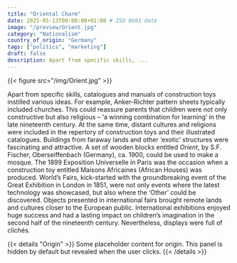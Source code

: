 ```yaml
---
title: "Oriental Charm"
date: 2025-05-13T00:00:00+01:00 # ISO 8601 date
image: "/preview/Orient.jpg"
category: "Nationalism"
country_of_origin: "Germany"
tags: ["politics", "marketing"]
draft: false
description: Apart from specific skills, ...
---
```


{{< figure src="/img/Orient.jpg" >}}

Apart from specific skills, catalogues and manuals of construction toys instilled various ideas. For example, Anker-Richter pattern sheets typically included churches. This could reassure parents that children were not only constructive but also religious – ‘a winning combination for learning’ in the late nineteenth century. At the same time, distant cultures and religions were included in the repertory of construction toys and their illustrated catalogues. Buildings from faraway lands and other ‘exotic’ structures were fascinating and attractive. A set of wooden blocks entitled *Orient*, by S.F. Fischer, Oberseiffenbach (Germany), ca. 1900, could be used to make a mosque. The 1899 Exposition Universelle in Paris was the occasion when a construction toy entitled Maisons Africaines (African Houses) was produced. World’s Fairs, kick-started with the groundbreaking event of the Great Exhibition in London in 1851, were not only events where the latest technology was showcased, but also where the ‘Other’ could be discovered. Objects presented in international fairs brought remote lands and cultures closer to the European public. International exhibitions enjoyed huge success and had a lasting impact on children’s imagination in the second half of the nineteenth century. Nevertheless, displays were full of clichés.


{{< details "Origin" >}}
Some placeholder content for origin. This panel is hidden by default but revealed when the user clicks.
{{< /details >}}

